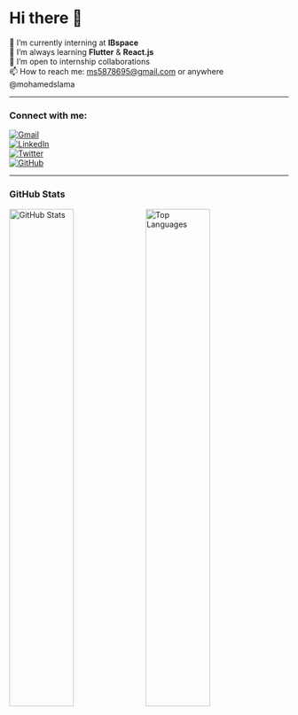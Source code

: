 # Hi there 👋

🔭 I’m currently interning at **IBspace**  
🌱 I’m always learning **Flutter** & **React.js**  
👯 I’m open to internship collaborations  
📫 How to reach me: [ms5878695@gmail.com](mailto:ms5878695@gmail.com) or anywhere @mohamedslama  

---

### Connect with me:

[![Gmail](https://img.icons8.com/color/24/000000/gmail.png)](mailto:ms5878695@gmail.com)  
[![LinkedIn](https://img.icons8.com/color/24/000000/linkedin.png)](https://www.linkedin.com/in/your-linkedin-profile)  
[![Twitter](https://img.icons8.com/color/24/000000/twitter.png)](https://twitter.com/your-twitter-handle)  
[![GitHub](https://img.icons8.com/material-outlined/24/000000/github.png)](https://github.com/mohamedslama)

---

### GitHub Stats

<p float="left">
  <img src="https://github-readme-stats.vercel.app/api?username=mohamedslama&show_icons=true&theme=radical" alt="GitHub Stats" width="48%" />
  <img src="https://github-readme-stats.vercel.app/api/top-langs/?username=mohamedslama&layout=compact&langs_count=6&theme=radical" alt="Top Languages" width="48%" />
</p>
